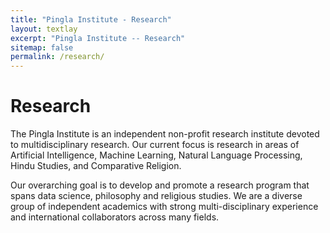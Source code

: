 ```yaml
---
title: "Pingla Institute - Research"
layout: textlay
excerpt: "Pingla Institute -- Research"
sitemap: false
permalink: /research/
---
```


# Research

The Pingla Institute is an independent non-profit research institute devoted to multidisciplinary research. Our current focus is research in areas of Artificial Intelligence, Machine Learning, Natural Language Processing, Hindu Studies, and Comparative Religion.

Our overarching goal is to develop and promote a research program that spans data science, philosophy and religious studies. We are a diverse group of independent academics with strong multi-disciplinary experience and international collaborators across many fields.  

